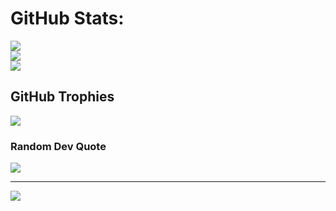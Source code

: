 
# GitHub Stats:
![](https://github-readme-stats.vercel.app/api?username=crystallinexxii&theme=tokyonight&hide_border=false&include_all_commits=true&count_private=true)<br/>
![](https://github-readme-streak-stats.herokuapp.com/?user=crystallinexxii&theme=tokyonight&hide_border=false)<br/>
![](https://github-readme-stats.vercel.app/api/top-langs/?username=crystallinexxii&theme=tokyonight&hide_border=false&include_all_commits=true&count_private=true&layout=compact)

## GitHub Trophies
![](https://github-profile-trophy.vercel.app/?username=crystallinexxii&theme=tokyonight&no-frame=false&no-bg=true&margin-w=4)

### Random Dev Quote
![](https://quotes-github-readme.vercel.app/api?type=horizontal&theme=radical)

---
[![](https://visitcount.itsvg.in/api?id=crystallinexxii&icon=0&color=0)](https://visitcount.itsvg.in)

<!-- Proudly created with GPRM ( https://gprm.itsvg.in ) -->
